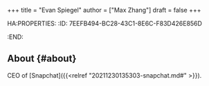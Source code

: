 +++
title = "Evan Spiegel"
author = ["Max Zhang"]
draft = false
+++

HA:PROPERTIES:
:ID:       7EEFB494-BC28-43C1-8E6C-F83D426E856D

:END:


## About {#about}

CEO of [Snapchat]({{<relref "20211230135303-snapchat.md#" >}}).